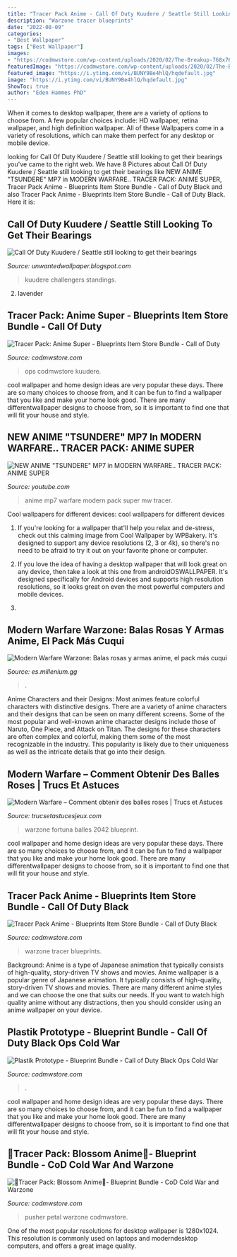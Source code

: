 ```yaml
---
title: "Tracer Pack Anime - Call Of Duty Kuudere / Seattle Still Looking To Get Their Bearings"
description: "Warzone tracer blueprints"
date: "2022-08-09"
categories:
- "Best Wallpaper"
tags: ["Best Wallpaper"]
images:
- "https://codmwstore.com/wp-content/uploads/2020/02/The-Breakup-768x768.jpg"
featuredImage: "https://codmwstore.com/wp-content/uploads/2020/02/The-Breakup-768x768.jpg"
featured_image: "https://i.ytimg.com/vi/BUNY9Be4hlQ/hqdefault.jpg"
image: "https://i.ytimg.com/vi/BUNY9Be4hlQ/hqdefault.jpg"
ShowToc: true
author: "Eden Hammes PhD"
---
```



When it comes to desktop wallpaper, there are a variety of options to choose from. A few popular choices include: HD wallpaper, retina wallpaper, and high definition wallpaper. All of these Wallpapers come in a variety of resolutions, which can make them perfect for any desktop or mobile device. 

	

		
looking for Call Of Duty Kuudere / Seattle still looking to get their bearings you've came to the right web. We have 8 Pictures about Call Of Duty Kuudere / Seattle still looking to get their bearings like NEW ANIME &quot;TSUNDERE&quot; MP7 in MODERN WARFARE.. TRACER PACK: ANIME SUPER, Tracer Pack Anime - Blueprints Item Store Bundle - Call of Duty Black and also Tracer Pack Anime - Blueprints Item Store Bundle - Call of Duty Black. Here it is:
		
    
## Call Of Duty Kuudere / Seattle Still Looking To Get Their Bearings

<img loading=lazy src="https://i.ytimg.com/vi/sdXQkcaf63E/maxresdefault.jpg" onerror="this.onerror=null;this.src='https://tse4.mm.bing.net/th?id=OIP.noSARtH9jOWYlkIvjkmwBwHaEK&amp;pid=15.1';" alt="Call Of Duty Kuudere / Seattle still looking to get their bearings">

_Source: unwantedwallpaper.blogspot.com_

>kuudere challengers standings. 

	

2. lavender 

    
## Tracer Pack: Anime Super - Blueprints Item Store Bundle - Call Of Duty

<img loading=lazy src="https://codmwstore.com/wp-content/uploads/2020/09/Kuudere.jpg" onerror="this.onerror=null;this.src='https://tse2.mm.bing.net/th?id=OIP.m-7rk7Nz8SALtv5F5G6-7QHaHa&amp;pid=15.1';" alt="Tracer Pack: Anime Super - Blueprints Item Store Bundle - Call of Duty">

_Source: codmwstore.com_

>ops codmwstore kuudere. 

	

cool wallpaper and home design ideas are very popular these days. There are so many choices to choose from, and it can be fun to find a wallpaper that you like and make your home look good. There are many differentwallpaper designs to choose from, so it is important to find one that will fit your house and style.

    
## NEW ANIME &quot;TSUNDERE&quot; MP7 In MODERN WARFARE.. TRACER PACK: ANIME SUPER

<img loading=lazy src="https://i.ytimg.com/vi/BUNY9Be4hlQ/hqdefault.jpg" onerror="this.onerror=null;this.src='https://tse3.mm.bing.net/th?id=OIP.CO9RdtKXIbwBmsuOHHS_BAHaFj&amp;pid=15.1';" alt="NEW ANIME &quot;TSUNDERE&quot; MP7 in MODERN WARFARE.. TRACER PACK: ANIME SUPER">

_Source: youtube.com_

>anime mp7 warfare modern pack super mw tracer. 

	

Cool wallpapers for different devices:
cool wallpapers for different devices 

1. If you're looking for a wallpaper that'll help you relax and de-stress, check out this calming image from Cool Wallpaper by WPBakery. It's designed to support any device resolutions (2, 3 or 4k), so there's no need to be afraid to try it out on your favorite phone or computer.

2. If you love the idea of having a desktop wallpaper that will look great on any device, then take a look at this one from androidOSWALLPAPER. It's designed specifically for Android devices and supports high resolution resolutions, so it looks great on even the most powerful computers and mobile devices.

3.

    
## Modern Warfare Warzone: Balas Rosas Y Armas Anime, El Pack Más Cuqui

<img loading=lazy src="https://static1-es.millenium.gg/articles/1/26/97/1/@/124350-eh5w1rlwsaafafl-article_m-1.jpg" onerror="this.onerror=null;this.src='https://tse4.mm.bing.net/th?id=OIP.gSOWj3mCsofKrfPB-qycVgHaEH&amp;pid=15.1';" alt="Modern Warfare Warzone: Balas rosas y armas anime, el pack más cuqui">

_Source: es.millenium.gg_

>. 

	

Anime Characters and their Designs: Most animes feature colorful characters with distinctive designs.
There are a variety of anime characters and their designs that can be seen on many different screens. Some of the most popular and well-known anime character designs include those of Naruto, One Piece, and Attack on Titan. The designs for these characters are often complex and colorful, making them some of the most recognizable in the industry. This popularity is likely due to their uniqueness as well as the intricate details that go into their design.

    
## Modern Warfare – Comment Obtenir Des Balles Roses | Trucs Et Astuces

<img loading=lazy src="http://trucsetastucesjeux.com/wp-content/uploads/2020/03/Modern-Warfare-Comment-obtenir-des-balles-roses.jpeg" onerror="this.onerror=null;this.src='https://tse2.mm.bing.net/th?id=OIP.9K_AXJsw78Oqrzw_6I5cqAHaEK&amp;pid=15.1';" alt="Modern Warfare – Comment obtenir des balles roses | Trucs et Astuces">

_Source: trucsetastucesjeux.com_

>warzone fortuna balles 2042 blueprint. 

	

cool wallpaper and home design ideas are very popular these days. There are so many choices to choose from, and it can be fun to find a wallpaper that you like and make your home look good. There are many differentwallpaper designs to choose from, so it is important to find one that will fit your house and style.

    
## Tracer Pack Anime - Blueprints Item Store Bundle - Call Of Duty Black

<img loading=lazy src="https://codmwstore.com/wp-content/uploads/2020/02/The-Breakup-768x768.jpg" onerror="this.onerror=null;this.src='https://tse4.mm.bing.net/th?id=OIP.Q5aHfzXUjgKyE5x8Wo4HcAHaHa&amp;pid=15.1';" alt="Tracer Pack Anime - Blueprints Item Store Bundle - Call of Duty Black">

_Source: codmwstore.com_

>warzone tracer blueprints. 

	

Background: Anime is a type of Japanese animation that typically consists of high-quality, story-driven TV shows and movies.
Anime wallpaper is a popular genre of Japanese animation. It typically consists of high-quality, story-driven TV shows and movies. There are many different anime styles and we can choose the one that suits our needs. If you want to watch high quality anime without any distractions, then you should consider using an anime wallpaper on your device.

    
## Plastik Prototype - Blueprint Bundle - Call Of Duty Black Ops Cold War

<img loading=lazy src="https://codmwstore.com/wp-content/uploads/2021/05/Launch-Control-500x500.jpg" onerror="this.onerror=null;this.src='https://tse3.mm.bing.net/th?id=OIP.OIvP4Fp7VV_IrBYAkqnwQAHaHa&amp;pid=15.1';" alt="Plastik Prototype - Blueprint Bundle - Call of Duty Black Ops Cold War">

_Source: codmwstore.com_

>. 

	

cool wallpaper and home design ideas are very popular these days. There are so many choices to choose from, and it can be fun to find a wallpaper that you like and make your home look good. There are many differentwallpaper designs to choose from, so it is important to find one that will fit your house and style.

    
## 🌸Tracer Pack: Blossom Anime🌸- Blueprint Bundle - CoD Cold War And Warzone

<img loading=lazy src="https://codmwstore.com/wp-content/uploads/2021/06/Petal-Pusher-500x500.jpg" onerror="this.onerror=null;this.src='https://tse4.mm.bing.net/th?id=OIP.kcE9aC9it5aWRU8tR3O1kgHaHa&amp;pid=15.1';" alt="🌸Tracer Pack: Blossom Anime🌸- Blueprint Bundle - CoD Cold War and Warzone">

_Source: codmwstore.com_

>pusher petal warzone codmwstore. 

	

One of the most popular resolutions for desktop wallpaper is 1280x1024. This resolution is commonly used on laptops and moderndesktop computers, and offers a great image quality.

